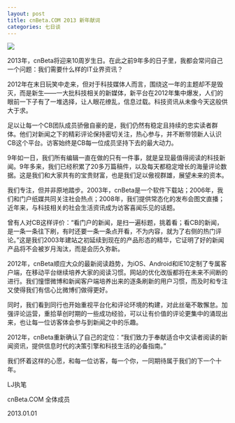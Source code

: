```yaml
---
layout: post
title: cnBeta.COM 2013 新年献词
categories: 七日谈
---
```

![](https://ws1.sinaimg.cn/large/4b91f9d5gy1fvlyz0wc0cj20zk0lqnpd.jpg)

2013年，cnBeta将迎来10周岁生日。在此之前9年多的日子里，我都会常问自己一个问题：我们需要什么样的IT业界资讯？

2012年在末日玩笑中走来，但对于科技媒体人而言，围绕这一年的主题却不是毁灭，而是新生——一大批科技相关的新媒体，新平台在2012年集中爆发，人们的眼前一下子有了一堆选择，让人眼花缭乱，信息过载。科技资讯从未像今天这般供大于求。

足以让每一个CB团队成员骄傲自豪的是，我们仍然有稳定且持续的忠实读者群体。他们对新闻之下的精彩评论保持密切关注，热心参与，并不断带领新人认识CB这个平台。访客始终是CB每一位成员坚持下去的最大动力。

9年如一日，我们所有编辑一直在做的只有一件事，就是呈现最值得阅读的科技新闻。9年多来，我们已经积累了20多万篇稿件，以及每天都稳定增长的海量评论数据。这是我们和大家共有的宝贵财富，也是我们足以傲视群雄，展望未来的资本。

我们专注，但并非原地踏步。2003年，cnBeta是一个软件下载站；2006年，我们和门户纸媒共同关注社会热点；2008年，我们提供常态化的发布会图文直播；近年来，与科技相关的社会生活资讯成为访客喜闻乐见的话题。

曾有人对CB这样评价：“看门户的新闻，是扫一遍标题，挑着看；看CB的新闻，是一条一条往下刷，有时还要一条一条点开看，不为内容，就为了右侧的热门评论。”这是我们2003年建站之初延续到现在的产品形态的精华，它证明了好的新闻产品将不会被岁月淘汰，而是会历久弥新。

2012年，cnBeta顺应大众的最新阅读趋势，为iOS、Android和IE10定制了专属客户端，在移动平台继续培养大家的阅读习惯。网站的优化改版都将在未来不间断的进行。我们憧憬微博和新闻客户端培养出来的逐条刷新的用户习惯，而及时和专注又使得我们有信心比微博们做得更好。

同时，我们看到同行也开始重视平台化和评论环境的构建，对此丝毫不敢懈怠。加强评论运营，重拾草创时期的一些成功经验，可以让有价值的评论更集中的涌现出来，也让每一位访客体会参与到新闻之中的乐趣。

2012年，cnBeta重新确认了自己的定位：“我们致力于奉献适合中文读者阅读的新闻资讯，提供信息时代的决策引擎和科技生活的必备指南。”

我们怀着这样的心愿，和每一位访客，每一个你，一同期待属于我们的下一个十年。

LJ执笔

cnBeta.COM 全体成员

2013.01.01